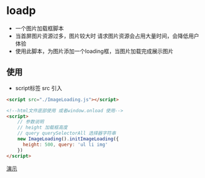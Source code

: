 # loadp
- 一个图片加载框脚本
- 当首屏图片资源过多，图片较大时 请求图片资源会占用大量时间，会降低用户体验
- 使用此脚本，为图片添加一个loading框，当图片加载完成展示图片

## 使用
- script标签 src 引入
```html
<script src="./ImageLoading.js"></script>

<!--html文件底部使用 或者window.onload 使用-->
<script>
    // 参数说明
    // height 加载框高度
    // query querySelectorAll 选择器字符串
    new ImageLoading().initImageLoading({
      height: 500, query: 'ul li img'
    })
</script>
```
[演示](./img.html)
